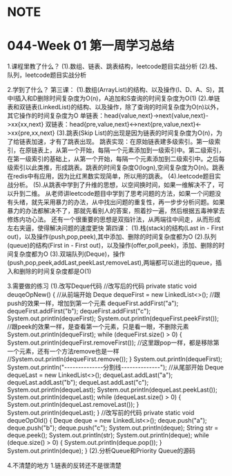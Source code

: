 # NOTE
# 044-Week 01  第一周学习总结
1.课程里教了什么？
    (1).数组、链表、跳表结构，leetcode题目实战分析
    (2).栈、队列，leetcode题目实战分析

2.学到了什么？
第三课：
    (1).数组(ArrayList)的结构、以及操作(I、D、A、S)，其中I插入和D删除时间复杂度为O(n)，A追加和S查询的时间复杂度为O(1)
    (2).单链表和双链表(LinkedList)的结构、以及操作，除了查询的时间复杂度为O(n)以外，其它操作的时间复杂度为O
        单链表：head{value,next}->next{value,next}->xx{xx,next}
        双链表：head{pre,value,next}<->next{pre,value,next}<->xx{pre,xx,next}
    (3).跳表(Skip List)的出现是因为链表的时间复杂度为O(n)，为了给链表加速，才有了跳表出现。
        跳表实现：在原始链表建多级索引。第一级索引，在原链表上，从第一个开始，每隔一个元素添加到一级索引中。第二级索引，在第一级索引的基础上，从第一个开始，每隔一个元素添加到二级索引中。之后每级索引以此类推，形成跳表。跳表的时间复杂度O(logn),空间复杂度为O(n)。跳表在redis中有应用，因为比红黑数实现简单，所以用的跳表。
    (4).leetcode题目实战分析。
    (5).从跳表中学到了升维的思想，以空间换时间，如果一维解决不了，可以升到二维。
        从老师讲leetcode题目中学到了思考问题的方法，如果一个问题没有头绪，就先采用暴力的办法，从中找出问题的重复性，再一步步分析问题。如果暴力的办法都解决不了，那就先看别人的答案，照着抄一遍，然后根据五毒神掌去修炼内功心法。
        还有一个很重要的思想是双指针法，从两端往中间走，从而形成左右夹逼，使得解决问题的速度更快
第四课：
    (1).栈(stack)的结构(Last in - First out)，以及操作(push,pop,peek),其中添加、删除的时间复杂度都为O
    (2).队列(queue)的结构(First in - First out)，以及操作(offer,poll,peek)，添加、删除的时间复杂度都为O
    (3).双端队列(Deque)，操作(push,pop,peek,addLast,peekLast,removeLast),两端都可以进出的queue，插入和删除的时间复杂度都是O(1)

3.需要做的练习
    (1).改写Deque代码
    //改写后的代码
    private static void deuqeOpNew() {
        //从前端开始
        Deque<String> dequeFirst = new LinkedList<>();
        //跟push的效果一样，增加到第一个元素
        dequeFirst.addFirst("a");
        dequeFirst.addFirst("b");
        dequeFirst.addFirst("c");
        System.out.println(dequeFirst);
        System.out.println(dequeFirst.peekFirst());  //跟peek的效果一样，是查看第一个元素，只是看一眼，不删除元素
        System.out.println(dequeFirst);
        while (dequeFirst.size() > 0) {
            System.out.println(dequeFirst.removeFirst());    //这里跟pop一样，都是移除第一个元素，还有一个方法remove也是一样
        //System.out.println(dequeFirst.remove());
        }
        System.out.println(dequeFirst);
        System.out.println("--------------分割线--------------");
        //从尾部开始
        Deque<String> dequeLast = new LinkedList<>();
        dequeLast.addLast("a");
        dequeLast.addLast("b");
        dequeLast.addLast("c");
        System.out.println(dequeLast);
        System.out.println(dequeLast.peekLast());
        System.out.println(dequeLast);
        while (dequeLast.size() > 0) {
            System.out.println(dequeLast.removeLast());
        }
        System.out.println(dequeLast);
    }
    //改写前的代码
    private static void dequeOpOld() {
        Deque<String> deque = new LinkedList<>();
        deque.push("a");
        deque.push("b");
        deque.push("c");
        System.out.println(deque);
        String str = deque.peek();
        System.out.println(str);
        System.out.println(deque);
        while (deque.size() > 0) {
            System.out.println(deque.pop());
        }
        System.out.println(deque);
    }
    (2).分析Queue和Priority Queue的源码

4.不清楚的地方
    1.链表的反转还不是很清楚







  


